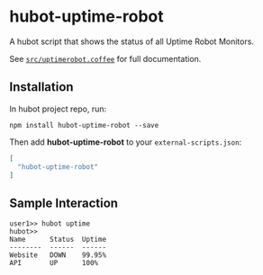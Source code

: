 # hubot-uptime-robot

A hubot script that shows the status of all Uptime Robot Monitors.

See [`src/uptimerobot.coffee`](src/uptimerobot.coffee) for full documentation.

## Installation

In hubot project repo, run:

`npm install hubot-uptime-robot --save`

Then add **hubot-uptime-robot** to your `external-scripts.json`:

```json
[
  "hubot-uptime-robot"
]
```

## Sample Interaction

```
user1>> hubot uptime
hubot>> 
Name      Status  Uptime
--------  ------  ------
Website   DOWN    99.95%
API       UP      100%
```
